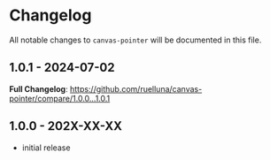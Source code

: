 # Changelog

All notable changes to `canvas-pointer` will be documented in this file.

## 1.0.1 - 2024-07-02

**Full Changelog**: https://github.com/ruelluna/canvas-pointer/compare/1.0.0...1.0.1

## 1.0.0 - 202X-XX-XX

- initial release
